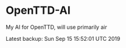 # OpenTTD-AI
My AI for OpenTTD, will use primarily air

Latest backup: Sun Sep 15 15:52:01 UTC 2019
